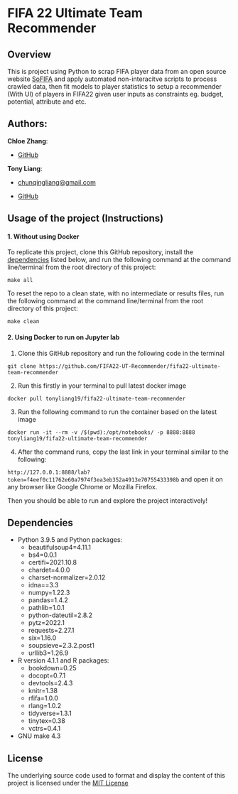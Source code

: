 
# FIFA 22 Ultimate Team Recommender

## Overview

This is project using Python to scrap FIFA player data from an open
source website [SoFIFA](https://sofifa.com/) and apply automated
non-interacitve scripts to process crawled data, then fit models to
player statistics to setup a recommender (With UI) of players in FIFA22
given user inputs as constraints eg. budget, potential, attribute and
etc.

## Authors:

**Chloe Zhang**:

-   [GitHub](https://github.com/ZiyueChloeZhang)

**Tony Liang**:

-   <chunqingliang@gmail.com>

-   [GitHub](https://github.com/tonyliang19)

## Usage of the project (Instructions)

#### 1. Without using Docker

To replicate this project, clone this GitHub repository, install the
[dependencies](#dependencies) listed below, and run the following
command at the command line/terminal from the root directory of this
project:

    make all

To reset the repo to a clean state, with no intermediate or results
files, run the following command at the command line/terminal from the
root directory of this project:

    make clean

#### 2. Using Docker to run on Jupyter lab

1)  Clone this GitHub repository and run the following code in the
    terminal

`git clone https://github.com/FIFA22-UT-Recommender/fifa22-ultimate-team-recommender`

2)  Run this firstly in your terminal to pull latest docker image

`docker pull tonyliang19/fifa22-ultimate-team-recommender`

3)  Run the following command to run the container based on the latest
    image

`docker run -it --rm -v /$(pwd):/opt/notebooks/ -p 8888:8888 tonyliang19/fifa22-ultimate-team-recommender`

4)  After the command runs, copy the last link in your terminal similar
    to the following:

`http://127.0.0.1:8888/lab?token=f4eef0c11762e60a7974f3ea3eb352a4913e70755433398b`
and open it on any browser like Google Chrome or Mozilla Firefox.

Then you should be able to run and explore the project interactively!

## Dependencies

-   Python 3.9.5 and Python packages:
    -   beautifulsoup4=4.11.1
    -   bs4=0.0.1
    -   certifi=2021.10.8
    -   chardet=4.0.0
    -   charset-normalizer=2.0.12
    -   idna==3.3
    -   numpy=1.22.3
    -   pandas=1.4.2
    -   pathlib=1.0.1
    -   python-dateutil=2.8.2
    -   pytz=2022.1
    -   requests=2.27.1
    -   six=1.16.0
    -   soupsieve=2.3.2.post1
    -   urllib3=1.26.9
-   R version 4.1.1 and R packages:
    -   bookdown=0.25
    -   docopt=0.7.1
    -   devtools=2.4.3
    -   knitr=1.38
    -   rfifa=1.0.0
    -   rlang=1.0.2
    -   tidyverse=1.3.1
    -   tinytex=0.38
    -   vctrs=0.4.1
-   GNU make 4.3

## License

The underlying source code used to format and display the content of
this project is licensed under the [MIT License](LICENSE)
